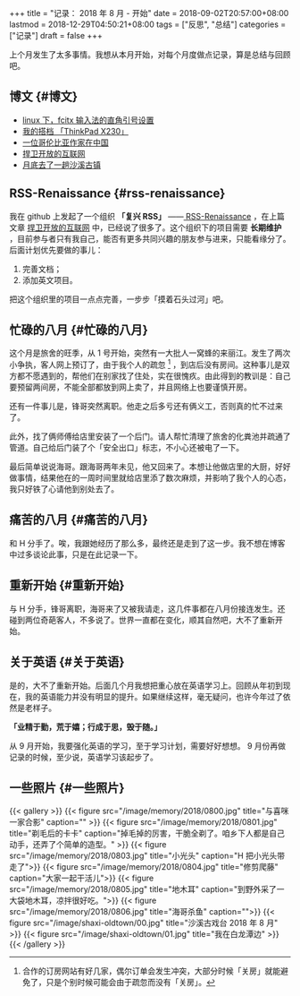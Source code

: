 +++
title = "记录： 2018 年 8 月 - 开始"
date = 2018-09-02T20:57:00+08:00
lastmod = 2018-12-29T04:50:21+08:00
tags = ["反思", "总结"]
categories = ["记录"]
draft = false
+++

上个月发生了太多事情。我想从本月开始，对每个月度做点记录，算是总结与回顾吧。

<!--more-->


## 博文 {#博文}

-   [linux 下，fcitx 输入法的直角引号设置](http://www.xianmin.org/post/linux-fcitx-punc/)
-   [我的搭档 「ThinkPad X230」](http://www.xianmin.org/post/thinkpad-x230/)
-   [一位哥伦比亚作家在中国](http://www.xianmin.org/post/a-colombian-in-china/)
-   [捍卫开放的互联网](http://www.xianmin.org/post/defend-the-open-internet/)
-   [月底去了一趟沙溪古镇](http://www.xianmin.org/post/shaxi-oldtown-5/)


## RSS-Renaissance {#rss-renaissance}

我在 github 上发起了一个组织 **「复兴 RSS」** ——[ RSS-Renaissance](https://github.com/RSS-Renaissance) ，在上篇文章 [捍卫开放的互联网](http://www.xianmin.org/post/defend-the-open-internet/) 中，已经说了很多了。这个组织下的项目需要 **长期维护** ，目前参与者只有我自己，能否有更多共同兴趣的朋友参与进来，只能看缘分了。后面计划优先要做的事儿：

1.  完善文档；
2.  添加英文项目。

把这个组织里的项目一点点完善，一步步「摸着石头过河」吧。


## 忙碌的八月 {#忙碌的八月}

这个月是旅舍的旺季，从 1 号开始，突然有一大批人一窝蜂的来丽江。发生了两次小争执，客人网上预订了，由于我个人的疏忽&nbsp;[^fn:1] ，到店后没有房间。这种事儿是双方都不愿遇到的，帮他们在别家找了住处，实在很愧疚。由此得到的教训是：自己要预留两间房，不能全部都放到网上卖了，并且网络上也要谨慎开房。

还有一件事儿是，锋哥突然离职。他走之后多亏还有俩义工，否则真的忙不过来了。

此外，找了俩师傅给店里安装了一个后门。请人帮忙清理了旅舍的化粪池并疏通了管道。自己给后门装了个「安全出口」标志，不小心还被电了一下。

最后简单说说海哥。跟海哥两年未见，他又回来了。本想让他做店里的大厨，好好做事情，结果他在的一周时间里就给店里添了数次麻烦，并影响了我个人的心态，我只好铁了心请他到别处去了。


## 痛苦的八月 {#痛苦的八月}

和 H 分手了。唉，我跟她经历了那么多，最终还是走到了这一步。我不想在博客中过多谈论此事，只是在此记录一下。


## 重新开始 {#重新开始}

与 H 分手，锋哥离职，海哥来了又被我请走，这几件事都在八月份接连发生。还碰到两位奇葩客人，不多说了。世界一直都在变化，顺其自然吧，大不了重新开始。


## 关于英语 {#关于英语}

是的，大不了重新开始。后面几个月我想把重心放在英语学习上。回顾从年初到现在，我的英语能力并没有明显的提升。如果继续这样，毫无疑问，也许今年过了依然是老样子。

**「业精于勤，荒于嬉；行成于思，毁于随。」**

从 9 月开始，我要强化英语的学习，至于学习计划，需要好好想想。 9 月份再做记录的时候，至少说，英语学习该起步了。


## 一些照片 {#一些照片}

{{< gallery >}}
  {{< figure src="/image/memory/2018/0800.jpg" title="与喜咪一家合影" caption="" >}}
  {{< figure src="/image/memory/2018/0801.jpg" title="剃毛后的卡卡" caption="掉毛掉的厉害，干脆全剃了。咱乡下人都是自己动手，还弄了个简单的造型。" >}}
  {{< figure src="/image/memory/2018/0803.jpg" title="小光头" caption="H 把小光头带走了">}}
  {{< figure src="/image/memory/2018/0804.jpg" title="修剪爬藤" caption="大家一起干活儿">}}
  {{< figure src="/image/memory/2018/0805.jpg" title="地木耳" caption="到野外采了一大袋地木耳，凉拌很好吃。">}}
  {{< figure src="/image/memory/2018/0806.jpg" title="海哥杀鱼" caption="">}}
  {{< figure src="/image/shaxi-oldtown/00.jpg" title="沙溪古戏台 2018 年 8 月" >}}
  {{< figure src="/image/shaxi-oldtown/01.jpg" title="我在白龙潭边" >}}
{{< /gallery >}}

[^fn:1]: 合作的订房网站有好几家，偶尔订单会发生冲突，大部分时候「关房」就能避免了，只是个别时候可能会由于疏忽而没有「关房」。
